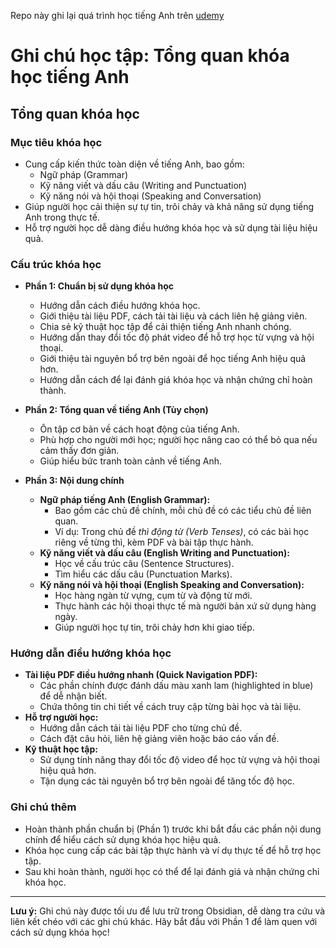 
Repo này ghi lại quá trình học tiếng Anh trên [udemy](https://udemy.com/course/learn-english-grammar-online/learn/lecture/30507196#overview)

# Ghi chú học tập: Tổng quan khóa học tiếng Anh

## Tổng quan khóa học

### Mục tiêu khóa học
- Cung cấp kiến thức toàn diện về tiếng Anh, bao gồm:
  - Ngữ pháp (Grammar)
  - Kỹ năng viết và dấu câu (Writing and Punctuation)
  - Kỹ năng nói và hội thoại (Speaking and Conversation)
- Giúp người học cải thiện sự tự tin, trôi chảy và khả năng sử dụng tiếng Anh trong thực tế.
- Hỗ trợ người học dễ dàng điều hướng khóa học và sử dụng tài liệu hiệu quả.

### Cấu trúc khóa học
- **Phần 1: Chuẩn bị sử dụng khóa học**
  - Hướng dẫn cách điều hướng khóa học.
  - Giới thiệu tài liệu PDF, cách tải tài liệu và cách liên hệ giảng viên.
  - Chia sẻ kỹ thuật học tập để cải thiện tiếng Anh nhanh chóng.
  - Hướng dẫn thay đổi tốc độ phát video để hỗ trợ học từ vựng và hội thoại.
  - Giới thiệu tài nguyên bổ trợ bên ngoài để học tiếng Anh hiệu quả hơn.
  - Hướng dẫn cách để lại đánh giá khóa học và nhận chứng chỉ hoàn thành.

- **Phần 2: Tổng quan về tiếng Anh (Tùy chọn)**
  - Ôn tập cơ bản về cách hoạt động của tiếng Anh.
  - Phù hợp cho người mới học; người học nâng cao có thể bỏ qua nếu cảm thấy đơn giản.
  - Giúp hiểu bức tranh toàn cảnh về tiếng Anh.

- **Phần 3: Nội dung chính**
  - **Ngữ pháp tiếng Anh (English Grammar):**
    - Bao gồm các chủ đề chính, mỗi chủ đề có các tiểu chủ đề liên quan.
    - Ví dụ: Trong chủ đề *thì động từ (Verb Tenses)*, có các bài học riêng về từng thì, kèm PDF và bài tập thực hành.
  - **Kỹ năng viết và dấu câu (English Writing and Punctuation):**
    - Học về cấu trúc câu (Sentence Structures).
    - Tìm hiểu các dấu câu (Punctuation Marks).
  - **Kỹ năng nói và hội thoại (English Speaking and Conversation):**
    - Học hàng ngàn từ vựng, cụm từ và động từ mới.
    - Thực hành các hội thoại thực tế mà người bản xứ sử dụng hàng ngày.
    - Giúp người học tự tin, trôi chảy hơn khi giao tiếp.

### Hướng dẫn điều hướng khóa học
- **Tài liệu PDF điều hướng nhanh (Quick Navigation PDF):**
  - Các phần chính được đánh dấu màu xanh lam (highlighted in blue) để dễ nhận biết.
  - Chứa thông tin chi tiết về cách truy cập từng bài học và tài liệu.
- **Hỗ trợ người học:**
  - Hướng dẫn cách tải tài liệu PDF cho từng chủ đề.
  - Cách đặt câu hỏi, liên hệ giảng viên hoặc báo cáo vấn đề.
- **Kỹ thuật học tập:**
  - Sử dụng tính năng thay đổi tốc độ video để học từ vựng và hội thoại hiệu quả hơn.
  - Tận dụng các tài nguyên bổ trợ bên ngoài để tăng tốc độ học.

### Ghi chú thêm
- Hoàn thành phần chuẩn bị (Phần 1) trước khi bắt đầu các phần nội dung chính để hiểu cách sử dụng khóa học hiệu quả.
- Khóa học cung cấp các bài tập thực hành và ví dụ thực tế để hỗ trợ học tập.
- Sau khi hoàn thành, người học có thể để lại đánh giá và nhận chứng chỉ khóa học.

---

**Lưu ý:** Ghi chú này được tối ưu để lưu trữ trong Obsidian, dễ dàng tra cứu và liên kết chéo với các ghi chú khác. Hãy bắt đầu với Phần 1 để làm quen với cách sử dụng khóa học!